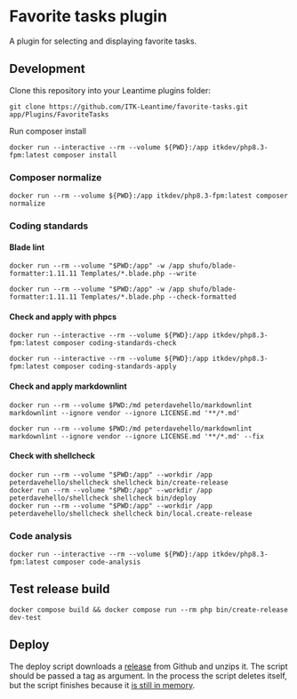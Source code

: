 # Favorite tasks plugin

A plugin for selecting and displaying favorite tasks.

## Development

Clone this repository into your Leantime plugins folder:

``` shell
git clone https://github.com/ITK-Leantime/favorite-tasks.git app/Plugins/FavoriteTasks
```

Run composer install

```shell name=development-install
docker run --interactive --rm --volume ${PWD}:/app itkdev/php8.3-fpm:latest composer install
```

### Composer normalize

```shell name=composer-normalize
docker run --rm --volume ${PWD}:/app itkdev/php8.3-fpm:latest composer normalize
```

### Coding standards

#### Blade lint

```shell name=blade-apply
docker run --rm --volume "$PWD:/app" -w /app shufo/blade-formatter:1.11.11 Templates/*.blade.php --write
```

```shell name=blade-check
docker run --rm --volume "$PWD:/app" -w /app shufo/blade-formatter:1.11.11 Templates/*.blade.php --check-formatted
```

#### Check and apply with phpcs

```shell name=check-coding-standards
docker run --interactive --rm --volume ${PWD}:/app itkdev/php8.3-fpm:latest composer coding-standards-check
```

```shell name=apply-coding-standards
docker run --interactive --rm --volume ${PWD}:/app itkdev/php8.3-fpm:latest composer coding-standards-apply
```

#### Check and apply markdownlint

```shell name=markdown-check
docker run --rm --volume $PWD:/md peterdavehello/markdownlint markdownlint --ignore vendor --ignore LICENSE.md '**/*.md'
```

```shell name=markdown-apply
docker run --rm --volume $PWD:/md peterdavehello/markdownlint markdownlint --ignore vendor --ignore LICENSE.md '**/*.md' --fix
```

#### Check with shellcheck

```shell name=shell-check
docker run --rm --volume "$PWD:/app" --workdir /app peterdavehello/shellcheck shellcheck bin/create-release
docker run --rm --volume "$PWD:/app" --workdir /app peterdavehello/shellcheck shellcheck bin/deploy
docker run --rm --volume "$PWD:/app" --workdir /app peterdavehello/shellcheck shellcheck bin/local.create-release
```

### Code analysis

```shell name=code-analysis
docker run --interactive --rm --volume ${PWD}:/app itkdev/php8.3-fpm:latest composer code-analysis
```

## Test release build

```shell name=test-create-release
docker compose build && docker compose run --rm php bin/create-release dev-test
```

## Deploy

The deploy script downloads a [release](https://github.com/ITK-Leantime/favorite-tasks/releases) from Github and unzips
it. The script should be passed a tag as argument. In the process the script deletes itself, but the script finishes
because it [is still in memory](https://linux.die.net/man/3/unlink).
